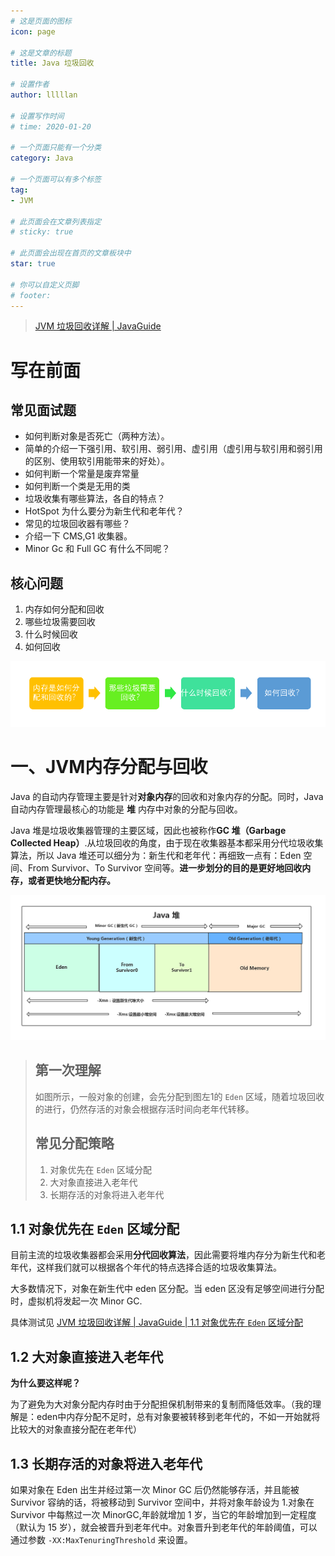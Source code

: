 ```yaml
---
# 这是页面的图标
icon: page

# 这是文章的标题
title: Java 垃圾回收

# 设置作者
author: lllllan

# 设置写作时间
# time: 2020-01-20

# 一个页面只能有一个分类
category: Java

# 一个页面可以有多个标签
tag:
- JVM

# 此页面会在文章列表指定
# sticky: true

# 此页面会出现在首页的文章板块中
star: true

# 你可以自定义页脚
# footer: 
---
```


> [JVM 垃圾回收详解 | JavaGuide](https://javaguide.cn/java/jvm/jvm-garbage-collection/)



# 写在前面



## 常见面试题

- 如何判断对象是否死亡（两种方法）。
- 简单的介绍一下强引用、软引用、弱引用、虚引用（虚引用与软引用和弱引用的区别、使用软引用能带来的好处）。
- 如何判断一个常量是废弃常量
- 如何判断一个类是无用的类
- 垃圾收集有哪些算法，各自的特点？
- HotSpot 为什么要分为新生代和老年代？
- 常见的垃圾回收器有哪些？
- 介绍一下 CMS,G1 收集器。
- Minor Gc 和 Full GC 有什么不同呢？



## 核心问题

1. 内存如何分配和回收
2. 哪些垃圾需要回收
3. 什么时候回收
4. 如何回收

![image-20220118102736004](README.assets/image-20220118102736004.png)



# 一、JVM内存分配与回收

Java 的自动内存管理主要是针对**对象内存**的回收和对象内存的分配。同时，Java 自动内存管理最核心的功能是 **堆** 内存中对象的分配与回收。

Java 堆是垃圾收集器管理的主要区域，因此也被称作**GC 堆（Garbage Collected Heap）**.从垃圾回收的角度，由于现在收集器基本都采用分代垃圾收集算法，所以 Java 堆还可以细分为：新生代和老年代：再细致一点有：Eden 空间、From Survivor、To Survivor 空间等。**进一步划分的目的是更好地回收内存，或者更快地分配内存。**

![img](README.assets/01d330d8-2710-4fad-a91c-7bbbfaaefc0e.fac41c8a.png)

> ## 第一次理解
>
> 如图所示，一般对象的创建，会先分配到图左1的 `Eden` 区域，随着垃圾回收的进行，仍然存活的对象会根据存活时间向老年代转移。
>
> ## 常见分配策略
>
> 1. 对象优先在 `Eden` 区域分配
> 2. 大对象直接进入老年代
> 3. 长期存活的对象将进入老年代



## 1.1 对象优先在 `Eden` 区域分配

目前主流的垃圾收集器都会采用**分代回收算法**，因此需要将堆内存分为新生代和老年代，这样我们就可以根据各个年代的特点选择合适的垃圾收集算法。

大多数情况下，对象在新生代中 eden 区分配。当 eden 区没有足够空间进行分配时，虚拟机将发起一次 Minor GC.

具体测试见 [JVM 垃圾回收详解 | JavaGuide | 1.1 对象优先在 `Eden` 区域分配](https://javaguide.cn/java/jvm/jvm-garbage-collection/#_1-1-对象优先在-eden-区分配)



## 1.2 大对象直接进入老年代

**为什么要这样呢？**

为了避免为大对象分配内存时由于分配担保机制带来的复制而降低效率。（我的理解是：eden中内存分配不足时，总有对象要被转移到老年代的，不如一开始就将比较大的对象直接分配在老年代）



## 1.3 长期存活的对象将进入老年代

如果对象在 Eden 出生并经过第一次 Minor GC 后仍然能够存活，并且能被 Survivor 容纳的话，将被移动到 Survivor 空间中，并将对象年龄设为 1.对象在 Survivor 中每熬过一次 MinorGC,年龄就增加 1 岁，当它的年龄增加到一定程度（默认为 15 岁），就会被晋升到老年代中。对象晋升到老年代的年龄阈值，可以通过参数 `-XX:MaxTenuringThreshold` 来设置。

